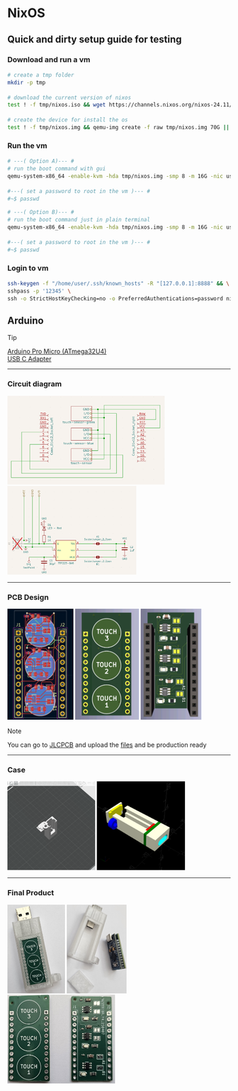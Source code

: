 # NixOS

## Quick and dirty setup guide for testing

### Download and run a vm

```sh
# create a tmp folder
mkdir -p tmp

# download the current version of nixos
test ! -f tmp/nixos.iso && wget https://channels.nixos.org/nixos-24.11/latest-nixos-minimal-x86_64-linux.iso -O tmp/nixos.iso || echo "Nothing todo!"

# create the device for install the os
test ! -f tmp/nixos.img && qemu-img create -f raw tmp/nixos.img 70G || echo "Nothing todo!"
```

### Run the vm

```sh
# ---( Option A)--- #
# run the boot command with gui
qemu-system-x86_64 -enable-kvm -hda tmp/nixos.img -smp 8 -m 16G -nic user,hostfwd=tcp::8888-:22 -cdrom tmp/nixos.iso -boot d

#---( set a password to root in the vm )--- #
#~$ passwd
```

```sh
# ---( Option B)--- #
# run the boot command just in plain terminal
qemu-system-x86_64 -enable-kvm -hda tmp/nixos.img -smp 8 -m 16G -nic user,hostfwd=tcp::8888-:22 -cdrom tmp/nixos.iso -boot d -nographic -serial mon:stdio

#---( set a password to root in the vm )--- #
#~$ passwd
```

### Login to vm
```sh
ssh-keygen -f "/home/user/.ssh/known_hosts" -R "[127.0.0.1]:8888" && \
sshpass -p '12345' \
ssh -o StrictHostKeyChecking=no -o PreferredAuthentications=password nixos@127.0.0.1 -p 8888
```


## Arduino

> [!TIP]
> [Arduino Pro Micro (ATmega32U4)](https://www.amazon.de/EntwicklungBoards-Binghe-Mikrocontroller-Entwicklungsboard-Selbst-USB-Updater/dp/B0D69JLJ97) <br>
> [USB C Adapter](https://www.amazon.de/dp/B0BYK917NM)

---
### Circuit diagram

<a href="arduino/pic/.png"><img src="arduino/pic/circuit-diagram-basis.png" height="200" alt="circuit-diagram-basis"></a>
<a href="arduino/pic/.png"><img src="arduino/pic/circuit-diagram-touch-modul.png" height="200" alt="circuit-diagram-touch-modul"></a>

---
### PCB Design

<a href="arduino/pic/pcb-diagram.png"><img src="arduino/pic/pcb-diagram.png" height="250" alt="pcb-diagram"></a>
<a href="arduino/pic/pcb-front.png"><img src="arduino/pic/pcb-front.png" height="250" alt="pcb-front"></a>
<a href="arduino/pic/pcb-back.png"><img src="arduino/pic/pcb-back.png" height="250" alt="pcb-front"></a>

> [!NOTE]  
> You can go to [JLCPCB](https://jlcpcb.com) and upload the [files](arduino/pcb/touch-shield/production/) and be production ready

---
### Case

<a href="arduino/pic/case-print.png"><img src="arduino/pic/case-print.png" height="200" alt="Print Model for BambuLab A1"></a>
<a href="arduino/3mf/arduino_case.scad"><img src="arduino/pic/case-view.png" height="200" alt="3D View of OpenSacd"></a>

---
### Final Product

<a href="arduino/pic/final.png"><img src="arduino/pic/final.png" height="200" alt="Final Product"></a>
<a href="arduino/pic/final-parts.png"><img src="arduino/pic/final-parts.png" height="200" alt="Parts"></a>
<a href="arduino/pic/pcb-final.png"><img src="arduino/pic/pcb-final.png" height="200" alt="Touch Sensor"></a>

<!-- Hier könnte Ihre Werbung stehen -->
